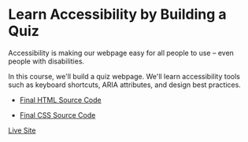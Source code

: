 # Learn Accessibility by Building a Quiz

Accessibility is making our webpage easy for all people to use – even people with disabilities.

In this course, we'll build a quiz webpage. We'll learn accessibility tools such as keyboard shortcuts, ARIA attributes, and design best practices.

- [Final HTML Source Code](https://github.com/CERTIFIED2003/freeCodeCamp-Solutions/tree/main/Responsive%20Web%20Design/09-Learn%20Accessibility%20by%20Building%20a%20Quiz/AccessibilityQuiz.html)

- [Final CSS Source Code](https://github.com/CERTIFIED2003/freeCodeCamp-Solutions/tree/main/Responsive%20Web%20Design/09-Learn%20Accessibility%20by%20Building%20a%20Quiz/styles.css)

[Live Site](https://accessibilityquiz.certified2003.repl.co)
